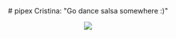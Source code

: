 <div align="center"># pipex
Cristina: "Go dance salsa somewhere :)"

<img src=https://i.scdn.co/image/ab67616d00001e02b442642243bf85a190649469></div>
